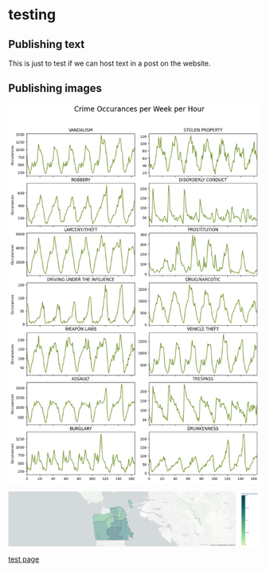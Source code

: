

# testing 

## Publishing text

This is just to test if we can host text in a post on the website.

## Publishing images

![weekly crimes](/imgs/hourly_crimes.png)

![cartheft on sundays](/imgs/cartheft_sundays.png)

[test page]([https://pages.github.com](https://philipfrischmoller.github.io/_pages/test_page.html))


